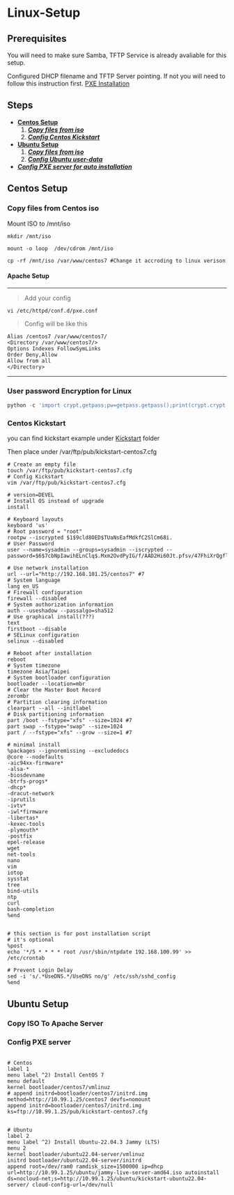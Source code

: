 # Linux-Setup


## Prerequisites
You will need to make sure Samba, TFTP Service is already avaliable for this setup. 

Configured DHCP filename and TFTP Server pointing. If not you will need to follow this instruction first. [PXE Installation](../readme.md)

## Steps
- ****[Centos Setup](#centos-setup)****
    1. ***[Copy files from iso](#copy-files-from-Centos-iso)***
    2. ***[Config Centos Kickstart ](#centos-kickstart)***
- ****[Ubuntu Setup](#ubuntu-setup)****
    1. ***[Copy files from iso](#copy-files-from-ubuntu-iso)***
    2. ***[Config Ubuntu user-data ](#ubuntu-user-data)*** 
- ***[Config PXE server for auto installation](#config-pxe-server)***


## Centos Setup

### Copy files from Centos iso

Mount ISO to /mnt/iso

```shell
mkdir /mnt/iso

mount -o loop  /dev/cdrom /mnt/iso

cp -rf /mnt/iso /var/www/centos7 #Change it accroding to linux verison
```

#### Apache Setup
---

> Add your config

```shell
vi /etc/httpd/conf.d/pxe.conf
```

> Config will be like this

```shell
Alias /centos7 /var/www/centos7/
<Directory /var/www/centos7/>
Options Indexes FollowSymLinks
Order Deny,Allow
Allow from all
</Directory>
```
---
### User password Encryption for Linux

```python
python -c 'import crypt,getpass;pw=getpass.getpass();print(crypt.crypt(pw) if (pw==getpass.getpass("Confirm: ")) else exit())'
```

### Centos Kickstart

you can find kickstart example under [Kickstart](/Linux/Centos/ks/kickstart-centos7.cfg) folder 

Then place under /var/ftp/pub/kickstart-centos7.cfg
```shell
# Create an empty file 
touch /var/ftp/pub/kickstart-centos7.cfg
# Config Kickstart
vim /var/ftp/pub/kickstart-centos7.cfg
```
```shell
# version=DEVEL
# Install OS instead of upgrade
install

# Keyboard layouts
keyboard 'us'
# Root password = "root"
rootpw --iscrypted $1$9cld8OED$TUaNsEafMdkfC2SlCm68i.
# User Password
user --name=sysadmin --groups=sysadmin --iscrypted --password=$6$7cbNpIawihELnClq$.Mxm2OvdPyIG/f/AAD2Hi60Jt.pfsv/47FhiXrQgfldCsO81JJHlDp59CJFUYDc1NbM.J.UYEtxeL5JFnMyQL1

# Use network installation
url --url="http://192.168.101.25/centos7" #7
# System language
lang en_US
# Firewall configuration
firewall --disabled
# System authorization information
auth --useshadow --passalgo=sha512
# Use graphical install(???)
text
firstboot --disable
# SELinux configuration
selinux --disabled

# Reboot after installation
reboot
# System timezone
timezone Asia/Taipei
# System bootloader configuration
bootloader --location=mbr
# Clear the Master Boot Record
zerombr
# Partition clearing information
clearpart --all --initlabel
# Disk partitioning information
part /boot --fstype="xfs" --size=1024 #7
part swap --fstype="swap" --size=1024
part / --fstype="xfs" --grow --size=1 #7

# minimal install
%packages --ignoremissing --excludedocs
@core --nodefaults
-aic94xx-firmware*
-alsa-*
-biosdevname
-btrfs-progs*
-dhcp*
-dracut-network
-iprutils
-ivtv*
-iwl*firmware
-libertas*
-kexec-tools
-plymouth*
-postfix
epel-release
wget
net-tools
nano
vim
iotop
sysstat
tree
bind-utils
ntp
curl
bash-completion
%end


# this section is for post installation script 
# it's optional
%post
echo '*/5 * * * * root /usr/sbin/ntpdate 192.168.100.99' >> /etc/crontab

# Prevent Login Delay
sed -i 's/.*UseDNS.*/UseDNS no/g' /etc/ssh/sshd_config
%end
```


## Ubuntu Setup

### Copy ISO To Apache Server

### Config PXE server
```shell

# Centos
label 1
menu label ^2) Install CentOS 7
menu default
kernel bootloader/centos7/vmlinuz
# append initrd=bootloader/centos7/initrd.img method=http://10.99.1.25/centos7 devfs=nomount
append initrd=bootloader/centos7/initrd.img ks=ftp://10.99.1.25/pub/kickstart-centos7.cfg


# Ubuntu
label 2
menu label ^2) Install Ubuntu-22.04.3 Jammy (LTS)
menu 2
kernel bootloader/ubuntu22.04-server/vmlinuz
initrd bootloader/ubuntu22.04-server/initrd
append root=/dev/ram0 ramdisk_size=1500000 ip=dhcp url=http://10.99.1.25/ubuntu/jammy-live-server-amd64.iso autoinstall ds=nocloud-net;s=http://10.99.1.25/ubuntu/kickstart-ubuntu22.04-server/ cloud-config-url=/dev/null
```